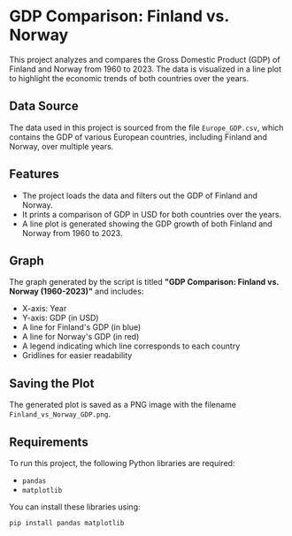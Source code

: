 # GDP Comparison: Finland vs. Norway

This project analyzes and compares the Gross Domestic Product (GDP) of Finland and Norway from 1960 to 2023. The data is visualized in a line plot to highlight the economic trends of both countries over the years.

## Data Source

The data used in this project is sourced from the file `Europe_GDP.csv`, which contains the GDP of various European countries, including Finland and Norway, over multiple years.

## Features

- The project loads the data and filters out the GDP of Finland and Norway.
- It prints a comparison of GDP in USD for both countries over the years.
- A line plot is generated showing the GDP growth of both Finland and Norway from 1960 to 2023.

## Graph

The graph generated by the script is titled **"GDP Comparison: Finland vs. Norway (1960-2023)"** and includes:

- X-axis: Year
- Y-axis: GDP (in USD)
- A line for Finland's GDP (in blue)
- A line for Norway's GDP (in red)
- A legend indicating which line corresponds to each country
- Gridlines for easier readability

## Saving the Plot

The generated plot is saved as a PNG image with the filename `Finland_vs_Norway_GDP.png`.

## Requirements

To run this project, the following Python libraries are required:

- `pandas`
- `matplotlib`

You can install these libraries using:

```bash
pip install pandas matplotlib
